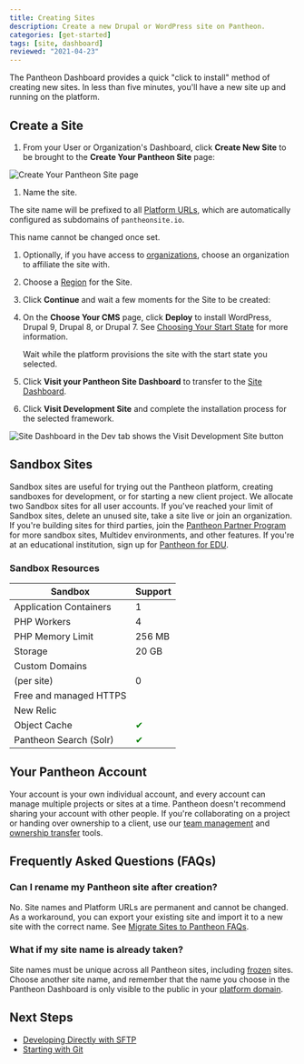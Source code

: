 ```yaml
---
title: Creating Sites
description: Create a new Drupal or WordPress site on Pantheon.
categories: [get-started]
tags: [site, dashboard]
reviewed: "2021-04-23"
---
```


The Pantheon Dashboard provides a quick "click to install" method of creating new sites. In less than five minutes, you'll have a new site up and running on the platform.

## Create a Site

1. From your User or Organization's Dashboard, click **Create New Site** to be brought to the **Create Your Pantheon Site** page:

  ![Create Your Pantheon Site page](../images/dashboard/create-pantheon-site.png)

1. Name the site.

  <Alert title="Note" type="info">

  The site name will be prefixed to all [Platform URLs](/domains/#platform-domains), which are automatically configured as subdomains of `pantheonsite.io`.

  This name cannot be changed once set.

  </Alert>

1. Optionally, if you have access to [organizations](/organization-dashboard/#new-sites), choose an organization to affiliate the site with.
1. Choose a [Region](/regions) for the Site.
1. Click **Continue** and wait a few moments for the Site to be created:

1. On the **Choose Your CMS** page, click **Deploy** to install WordPress, Drupal 9, Drupal 8, or Drupal 7. See [Choosing Your Start State](/start-state) for more information.

   Wait while the platform provisions the site with the start state you selected.

1. Click **Visit your Pantheon Site Dashboard** to transfer to the [Site Dashboard](/guides/quickstart/site-dashboard/).
1. Click **Visit Development Site** and complete the installation process for the selected framework.

  ![Site Dashboard in the Dev tab shows the Visit Development Site button](../images/dashboard/site-dashboard-dev.png)

## Sandbox Sites

Sandbox sites are useful for trying out the Pantheon platform, creating sandboxes for development, or for starting a new client project. We allocate two Sandbox sites for all user accounts. If you've reached your limit of Sandbox sites, delete an unused site, take a site live or join an organization. If you're building sites for third parties, join the [Pantheon Partner Program](https://pantheon.io/plans/partner-program?docs) for more sandbox sites, Multidev environments, and other features. If you're at an educational institution, sign up for [Pantheon for EDU](https://pantheon.io/edu?docs).

### Sandbox Resources

| Sandbox         | Support  |
| ------------- | -------------------------------------- |
| Application Containers | 1 |
| PHP Workers            | 4 |
| PHP Memory Limit       | 256 MB|
| Storage                | 20 GB|
| Custom Domains 
  (per site) <Popover content="For details, see <a href='https://pantheon.io/docs/domains#custom-domains/'> Domains and Redirects.</a>."  />            | 0 |
| Free and managed HTTPS <Popover content="For details, see <a href='https://pantheon.io/docs/https/'>HTTPS on Pantheon's Global CDN.</a>."  /> | | <span style="color:green">✔</span> |
| New Relic <Popover content="For details, see <a href='https://pantheon.io/docs/new-relic'>New Relic APM Pro</a>."  /> |  | <span style="color:green">✔</span>   |
| Object Cache <Popover content="For details, see <a href='https://pantheon.io/docs/object-cache'>Object Cache (formerly Redis) for Drupal or WordPress</a>."  />         |<span style="color:green">✔</span>  |
| Pantheon Search (Solr) <Popover content="For details, see <a href='https://pantheon.io/docs/solr'>Pantheon Search (formerly Solr)</a>." /> |<span style="color:green">✔</span>  |

## Your Pantheon Account

Your account is your own individual account, and every account can manage multiple projects or sites at a time. Pantheon doesn't recommend sharing your account with other people. If you're collaborating on a project or handing over ownership to a client, use our [team management](/team-management) and [ownership transfer](/site-owner-faq/#billing-tasks) tools.

## Frequently Asked Questions (FAQs)

### Can I rename my Pantheon site after creation?

No. Site names and Platform URLs are permanent and cannot be changed. As a workaround, you can export your existing site and import it to a new site with the correct name. See [Migrate Sites to Pantheon FAQs](/migrate/#how-do-i-clone-an-existing-pantheon-site).

### What if my site name is already taken?

Site names must be unique across all Pantheon sites, including [frozen](/platform-considerations/#inactive-site-freezing) sites. Choose another site name, and remember that the name you choose in the Pantheon Dashboard is only visible to the public in your [platform domain](/domains/#platform-domains).

## Next Steps

 - [Developing Directly with SFTP](/sftp)
 - [Starting with Git](/git)
